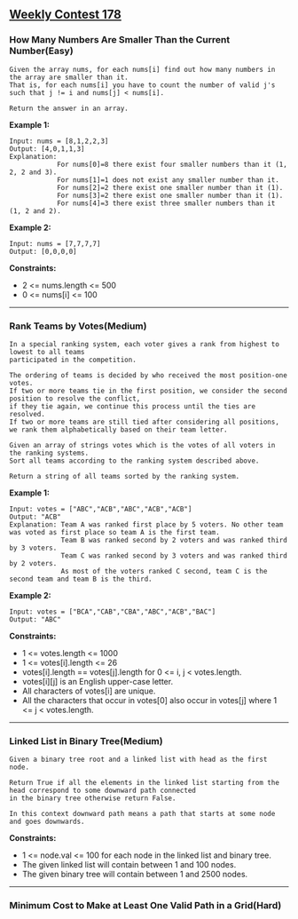## [Weekly Contest 178](https://leetcode.com/contest/weekly-contest-178)

### How Many Numbers Are Smaller Than the Current Number(Easy)

    Given the array nums, for each nums[i] find out how many numbers in the array are smaller than it. 
    That is, for each nums[i] you have to count the number of valid j's such that j != i and nums[j] < nums[i].

    Return the answer in an array.

**Example 1:**

    Input: nums = [8,1,2,2,3]
    Output: [4,0,1,1,3]
    Explanation: 
                For nums[0]=8 there exist four smaller numbers than it (1, 2, 2 and 3). 
                For nums[1]=1 does not exist any smaller number than it.
                For nums[2]=2 there exist one smaller number than it (1). 
                For nums[3]=2 there exist one smaller number than it (1). 
                For nums[4]=3 there exist three smaller numbers than it (1, 2 and 2).
    
**Example 2:**

    Input: nums = [7,7,7,7]
    Output: [0,0,0,0]
 
**Constraints:**

- 2 <= nums.length <= 500
- 0 <= nums[i] <= 100

---

### Rank Teams by Votes(Medium)

    In a special ranking system, each voter gives a rank from highest to lowest to all teams 
    participated in the competition.

    The ordering of teams is decided by who received the most position-one votes. 
    If two or more teams tie in the first position, we consider the second position to resolve the conflict, 
    if they tie again, we continue this process until the ties are resolved. 
    If two or more teams are still tied after considering all positions, 
    we rank them alphabetically based on their team letter.

    Given an array of strings votes which is the votes of all voters in the ranking systems.
    Sort all teams according to the ranking system described above.

    Return a string of all teams sorted by the ranking system.

**Example 1:**

    Input: votes = ["ABC","ACB","ABC","ACB","ACB"]
    Output: "ACB"
    Explanation: Team A was ranked first place by 5 voters. No other team was voted as first place so team A is the first team.
                 Team B was ranked second by 2 voters and was ranked third by 3 voters.
                 Team C was ranked second by 3 voters and was ranked third by 2 voters.
                 As most of the voters ranked C second, team C is the second team and team B is the third.

**Example 2:**

    Input: votes = ["BCA","CAB","CBA","ABC","ACB","BAC"]
    Output: "ABC"
 
**Constraints:**

- 1 <= votes.length <= 1000
- 1 <= votes[i].length <= 26
- votes[i].length == votes[j].length for 0 <= i, j < votes.length.
- votes[i][j] is an English upper-case letter.
- All characters of votes[i] are unique.
- All the characters that occur in votes[0] also occur in votes[j] where 1 <= j < votes.length.

---

### Linked List in Binary Tree(Medium)

    Given a binary tree root and a linked list with head as the first node. 

    Return True if all the elements in the linked list starting from the head correspond to some downward path connected
    in the binary tree otherwise return False.

    In this context downward path means a path that starts at some node and goes downwards.

**Constraints:**

- 1 <= node.val <= 100 for each node in the linked list and binary tree.
- The given linked list will contain between 1 and 100 nodes.
- The given binary tree will contain between 1 and 2500 nodes.

---

### Minimum Cost to Make at Least One Valid Path in a Grid(Hard)
